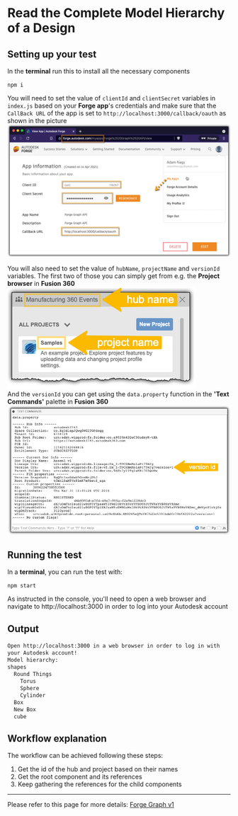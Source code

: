 # Read the Complete Model Hierarchy of a Design

## Setting up your test
In the **terminal** run this to install all the necessary components
```
npm i
``` 

You will need to set the value of `clientId` and `clientSecret` variables in `index.js` based on your **Forge app**'s credentials and make sure that the `CallBack URL` of the app is set to `http://localhost:3000/callback/oauth` as shown in the picture\
![Get 3-legged token](./readme/ForgeCredentials.png)

You will also need to set the value of `hubName`, `projectName` and `versionId` variables. The first two of those you can simply get from e.g. the **Project browser** in **Fusion 360**\
![Get version id](./readme/hubIdprojectId.png)\
And the `versionId` you can get using the `data.property` function in the **'Text Commands'** palette in **Fusion 360**\
![Get version id](./readme/versionId.png)

## Running the test
In a **terminal**, you can run the test with:
```
npm start
```
As instructed in the console, you'll need to open a web browser and navigate to http://localhost:3000 in order to log into your Autodesk account 

## Output
```
Open http://localhost:3000 in a web browser in order to log in with your Autodesk account!
Model hierarchy:
shapes
  Round Things
    Torus
    Sphere
    Cylinder
  Box
  New Box
  cube
```
## Workflow explanation

The workflow can be achieved following these steps:

1. Get the id of the hub and project based on their names
2. Get the root component and its references
3. Keep gathering the references for the child components

-----------

Please refer to this page for more details: [Forge Graph v1](https://forge.autodesk.com/en/docs/forgeag/v1/developers_guide/overview/)
